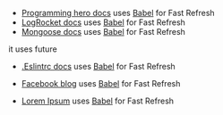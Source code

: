 - [Programming hero docs](https://github.com/Apollo-Level2-Web-Dev/Level2-Batch4-PH-University-Server) uses [Babel](https://babeljs.io/) for Fast Refresh
- [LogRocket docs](https://blog.logrocket.com/linting-typescript-eslint-prettier) uses [Babel](https://babeljs.io/) for Fast Refresh
- [Mongoose docs](https://mongoosejs.com/) uses [Babel](https://babeljs.io/) for Fast Refresh

it uses future

- [.Eslintrc docs](https://dev.to/shafayat/-express-typescript-eslint-prettiersetup-5fhg) uses [Babel](https://babeljs.io/) for Fast Refresh
- [Facebook blog](https://www.facebook.com/100004778526351/videos/908806490911910/) uses [Babel](https://babeljs.io/) for Fast Refresh



- [Lorem Ipsum](https://www.lipsum.com/) uses [Babel](https://babeljs.io/) for Fast Refresh

